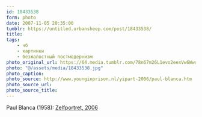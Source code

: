 ```yaml
---
id: 18433538
form: photo
date: 2007-11-05 20:35:00
tumblr: https://untitled.urbansheep.com/post/18433538/
title:
tags:
    - чб
    - картинки
    - безжалостный постмодернизм
photo_original_url: https://64.media.tumblr.com/78n67m26L1evo2eexVw6WwuW_640.jpg
photo: "@/assets/media/18433538.jpg"
photo_caption:
photo_source: http://www.younginprison.nl/yipart-2006/paul-blanca.htm
photo_source_url:
photo_source_title:
---
```


<p>Paul Blanca (1958): <a href="http://www.younginprison.nl/yipart-2006/paul-blanca.htm">Zelfportret, 2006</a></p>
